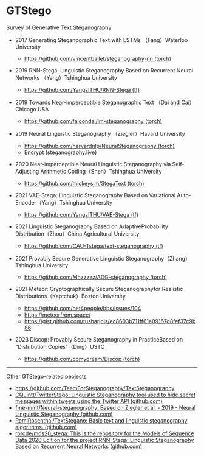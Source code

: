 # GTStego
Survey of Generative Text Steganography


- 2017 Generating Steganographic Text with LSTMs （Fang）Waterloo University

  - [https://github.com/vincentballet/steganography-nn (torch)](https://github.com/vincentballet/steganography-nn)

- 2019 RNN-Stega: Linguistic Steganography Based  on Recurrent Neural Networks （Yang）Tshinghua University

  - [https://github.com/YangzlTHU/RNN-Stega (tf)](https://github.com/YangzlTHU/RNN-Stega)

- 2019 Towards Near-imperceptible Steganographic Text （Dai and Cai）Chicago USA

  - [https://github.com/falcondai/lm-steganography (torch)](https://github.com/falcondai/lm-steganography)

- 2019 Neural Linguistic Steganography （Ziegler）Havard University

  - [https://github.com/harvardnlp/NeuralSteganography (torch)](https://github.com/harvardnlp/NeuralSteganography)
  - [Encrypt (steganography.live)](https://steganography.live/)

- 2020 Near-imperceptible Neural Linguistic Steganography via Self-Adjusting Arithmetic Coding（Shen）Tshinghua University

  - [https://github.com/mickeysjm/StegaText (torch)](https://github.com/mickeysjm/StegaText)
  
- 2021 VAE-Stega: Linguistic Steganography Based on Variational Auto-Encoder（Yang）Tshinghua University

  - [https://github.com/YangzlTHU/VAE-Stega (tf)](https://github.com/YangzlTHU/VAE-Stega)

- 2021 Linguistic Steganography Based on AdaptiveProbability Distribution（Zhou）China Agricultural University

  - [https://github.com/CAU-Tstega/text-steganography (tf)](https://github.com/CAU-Tstega/text-steganography)

- 2021 Provably Secure Generative Linguistic Steganography（Zhang）Tshinghua University

  - [https://github.com/Mhzzzzz/ADG-steganography (torch)](https://github.com/Mhzzzzz/ADG-steganography)

- 2021 Meteor: Cryptographically Secure Steganographyfor Realistic Distributions（Kaptchuk）Boston University

  - https://github.com/net4people/bbs/issues/104
  - https://meteorfrom.space/
  - https://gist.github.com/tusharjois/ec8603b711ff61e09167d8fef37c9b86

- 2023 Discop: Provably Secure Steganography in PracticeBased on “Distribution Copies”（Ding）USTC

  - [https://github.com/comydream/Discop (torch)](https://github.com/comydream/Discop)


---


Other GTStego-related peojects

- https://github.com/TeamForSteganography/TextSteganography
- [CQuintt/TwitterStego: Linguistic Steganography tool used to hide secret messages within tweets using the Twitter API (github.com)](https://github.com/CQuintt/TwitterStego)
- [fme-mmt/Neural-steganography: Based on Ziegler et al. - 2019 - Neural Linguistic Steganography (github.com)](https://github.com/fme-mmt/Neural-steganography)
- [RemiRosenthal/TextStegano: Basic text and linguistic steganography algorithms. (github.com)](https://github.com/RemiRosenthal/TextStegano)
- [rorcde/mds20_stega: This is the repository for the Models of Sequence Data 2020 Edition for the project RNN-Stega: Linguistic Steganography Based on Recurrent Neural Networks (github.com)](https://github.com/rorcde/mds20_stega)
